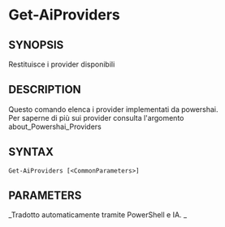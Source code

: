 ﻿---
external help file: powershai-help.xml
schema: 2.0.0
powershai: true
---

# Get-AiProviders

## SYNOPSIS <!--!= @#Synop !-->
Restituisce i provider disponibili

## DESCRIPTION <!--!= @#Desc !-->
Questo comando elenca i provider implementati da powershai.  
Per saperne di più sui provider consulta l'argomento about_Powershai_Providers

## SYNTAX <!--!= @#Syntax !-->

```
Get-AiProviders [<CommonParameters>]
```

## PARAMETERS <!--!= @#Params !-->




<!--PowershaiAiDocBlockStart-->
_Tradotto automaticamente tramite PowerShell e IA. 
_
<!--PowershaiAiDocBlockEnd-->
